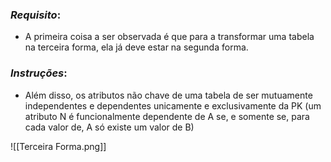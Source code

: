 ### ***Requisito***:

- A primeira coisa a ser observada é que para a transformar uma tabela na terceira forma, ela já deve estar na segunda forma.

### ***Instruções***:

- Além disso, os atributos não chave de uma tabela de ser mutuamente independentes e dependentes  unicamente e exclusivamente da PK (um atributo N é funcionalmente dependente de A se, e  somente se, para cada valor de, A só existe um valor de B)


![[Terceira Forma.png]]